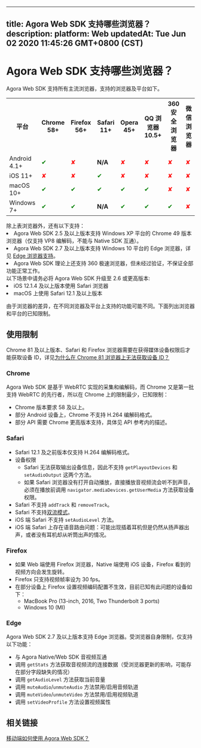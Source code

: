 
---
title: Agora Web SDK 支持哪些浏览器？
description: 
platform: Web
updatedAt: Tue Jun 02 2020 11:45:26 GMT+0800 (CST)
---
# Agora Web SDK 支持哪些浏览器？
Agora Web SDK 支持所有主流浏览器，支持的浏览器及平台如下。

<table>
  <tr>
    <th>平台</th>
    <th>Chrome 58+</th>
    <th>Firefox 56+</th>
    <th>Safari 11+</th>
    <th>Opera 45+</th>
    <th>QQ 浏览器 10.5+</th>
    <th>360 安全浏览器</th>
    <th>微信浏览器</th>
  </tr>
  <tr>
    <td>Android 4.1+</td>
    <td><font color="green">✔</td>
    <td><font color="red">✘</td>
		<td><b>N/A</b></td>
    <td><font color="red">✘</td>
    <td><font color="red">✘</td>
    <td><font color="red">✘</td>
    <td><font color="red">✘</td>
  </tr>
  <tr>
    <td>iOS 11+</td>
    <td><font color="red">✘</td>
    <td><font color="red">✘</td>
    <td><font color="green">✔</td>
    <td><font color="red">✘</td>
    <td><font color="red">✘</td>
    <td><font color="red">✘</td>
    <td><font color="red">✘</td>
  </tr>
  <tr>
    <td>macOS 10+</td>
    <td><font color="green">✔</td>
    <td><font color="green">✔</td>
    <td><font color="green">✔</td>
    <td><font color="green">✔</td>
    <td><font color="green">✔</td>
    <td><font color="red">✘</td>
    <td><font color="red">✘</td>
  </tr>
  <tr>
    <td>Windows 7+</td>
    <td><font color="green">✔</td>
    <td><font color="green">✔</td>
		<td><b>N/A</b></td>
    <td><font color="green">✔</td>
    <td><font color="green">✔</td>
    <td><font color="green">✔</td>
    <td><font color="red">✘</td>
  </tr>
</table>

<div class="alert info">除上表浏览器外，还有以下支持：
	<li>Agora Web SDK 2.5 及以上版本支持 Windows XP 平台的 Chrome 49 版本浏览器（仅支持 VP8 编解码，不能与 Native SDK 互通）。</li>
	<li>Agora Web SDK 2.7 及以上版本支持 Windows 10 平台的 Edge 浏览器，详见 <a href="https://docs.agora.io/cn/faq/browser_support#a-nameedgeaedge">Edge 浏览器支持</a>。</li>
	<li>Agora Web SDK 理论上还支持 360 极速浏览器，但未经过验证，不保证全部功能正常工作。</li>
</div>
<div class="alert note">以下场景中请务必将 Agora Web SDK 升级至 2.6 或更高版本:
	<li>iOS 12.1.4 及以上版本使用 Safari 浏览器</li>
	<li>macOS 上使用 Safari 12.1 及以上版本</li>
	</div>

由于浏览器的差异，在不同浏览器及平台上支持的功能可能不同。下面列出浏览器和平台的已知限制。

## 使用限制

Chrome 81 及以上版本、Safari 和 Firefox 浏览器需要在获得媒体设备权限后才能获取设备 ID，详见[为什么在 Chrome 81 浏览器上无法获取设备 ID？](../../cn/faq/empty_deviceId.md)

### Chrome

Agora Web SDK 是基于 WebRTC 实现的采集和编解码，而 Chrome 又是第一批支持 WebRTC 的先行者，所以在 Chrome 上的限制最少，已知限制：

- Chrome 版本要求 58 及以上。
- 部分 Android 设备上，Chrome 不支持 H.264 编解码格式。
- 部分 API 需要 Chrome 更高版本支持，具体见 API 参考内的描述。

### Safari

- Safari 12.1 及之前版本仅支持 H.264 编解码格式。
- 设备权限
  - Safari 无法获取输出设备信息，因此不支持 `getPlayoutDevices` 和 `setAudioOutput` 这两个方法。
  - 如果 Safari 浏览器没有打开自动播放，直接播放音视频流会听不到声音，必须在播放前调用 `navigator.mediaDevices.getUserMedia` 方法获取设备权限。
- Safari 不支持 `addTrack` 和 `removeTrack`。
- Safari 不支持[双流模式](https://docs.agora.io/cn/Agora%20Platform/terms?platform=All%20Platforms#dual-stream)。
- iOS 端 Safari 不支持 `setAudioLevel` 方法。
- iOS 端 Safari 上存在语音路由问题：可能出现插着耳机但是仍然从扬声器出声，或者没有耳机却从听筒出声的情况。

### Firefox 

- 如果 Web 端使用 Firefox 浏览器，Native 端使用 iOS 设备，Firefox 看到的视频方向会发生旋转。
- Firefox 只支持视频帧率设为 30 fps。
- 在部分设备上 Firefox 设置视频编码配置不生效，目前已知有此问题的设备如下：
  - MacBook Pro (13-inch, 2016, Two Thunderbolt 3 ports)
  - Windows 10 (MI)

### <a name="edge"></a>Edge

Agora Web SDK 2.7 及以上版本支持 Edge 浏览器。受浏览器自身限制，仅支持以下功能：

- 与 Agora Native/Web SDK 音视频互通
- 调用 `getStats` 方法获取音视频流的连接数据（受浏览器更新的影响，可能存在部分字段缺失的情况）
- 调用 `getAudioLevel` 方法获取当前音量
- 调用 `muteAudio`/`unmuteAudio` 方法禁用/启用音频轨道
- 调用 `muteVideo`/`unmuteVideo` 方法禁用/启用视频轨道
- 调用 `setVideoProfile` 方法设置视频属性

## 相关链接
[移动端如何使用 Agora Web SDK？](https://docs.agora.io/cn/faq/web_on_mobile)
